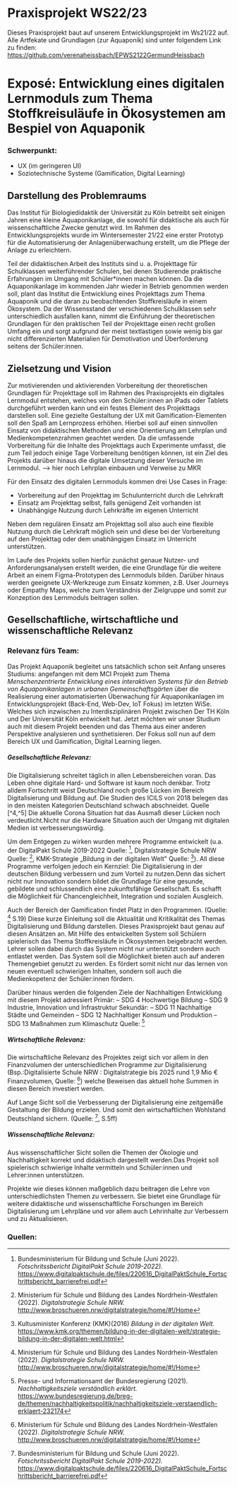 # Praxisprojekt WS22/23
Dieses Praxisprojekt baut auf unserem Entwicklungsprojekt im Ws21/22 auf. Alle Artfekate und Grundlagen (zur Aquaponik) sind unter folgendem Link zu finden: https://github.com/verenaheissbach/EPWS2122GermundHeissbach

# Exposé: Entwicklung eines digitalen Lernmoduls zum Thema Stoffkreisuläufe in Ökosystemen am Bespiel von Aquaponik

### Schwerpunkt: 
- UX (im geringeren UI)
- Soziotechnische Systeme (Gamification, Digital Learning)

## Darstellung des Problemraums
Das Institut für Biologiedidaktik der Universität zu Köln betreibt seit einigen Jahren eine kleine Aquaponikanlage, die sowohl für didaktische als auch für wissenschaftliche Zwecke genutzt wird. Im Rahmen des Entwicklungsprojekts wurde im Wintersemester 21/22 eine erster Prototyp für die Automatisierung der Anlagenüberwachung erstellt, um die Pflege der Anlage zu erleichtern.

Teil der didaktischen Arbeit des Instituts sind u. a. Projekttage für Schulklassen weiterführender Schulen, bei denen Studierende praktische Erfahrungen im Umgang mit Schüler*innen machen können. Da die Aquaponikanlage im kommenden Jahr wieder in Betrieb genommen werden soll, plant das Institut die Entwicklung eines Projekttags zum Thema Aquaponik und die daran zu beobachtenden Stoffkreisläufe in einem Ökosystem. Da der Wissensstand der verschiedenen Schulklassen sehr unterschiedlich ausfallen kann, nimmt die Einführung der theoretischen Grundlagen für den praktischen Teil der Projekttage einen recht großen Umfang ein und sorgt aufgrund der meist textlastigen sowie wenig bis gar nicht differenzierten Materialien für Demotivation und Überforderung seitens der Schüler:innen. 


## Zielsetzung und Vision
Zur motivierenden und aktivierenden Vorbereitung der theoretischen Grundlagen für Projekttage soll im Rahmen des Praxisprojekts ein digitales Lernmodul entstehen, welches von den Schüler:innen an iPads oder Tablets durchgeführt werden kann und ein festes Element des Projekttags darstellen soll. Eine gezielte Gestaltung der UX mit Gamification-Elementen soll den Spaß am Lernprozess erhöhen. Hierbei soll auf einen sinnvollen Einsatz von didaktischen Methoden und eine Orientierung am Lehrplan und Medienkompetenzrahmen geachtet werden. Da die umfassende Vorbereitung für die Inhalte des Projekttags auch Experimente umfasst, die zum Teil jedoch einige Tage Vorbereitung benötigen können, ist ein Ziel des Projekts darüber hinaus die digitale Umsetzung dieser Versuche im Lernmodul. —> hier noch Lehrplan einbauen und Verweise zu MKR

Für den Einsatz des digitalen Lernmoduls kommen drei Use Cases in Frage:
- Vorbereitung auf den Projekttag im Schulunterricht durch die Lehrkraft
- Einsatz am Projekttag selbst, falls genügend Zeit vorhanden ist
- Unabhängige Nutzung durch Lehrkräfte im eigenen Unterricht

Neben dem regulären Einsatz am Projekttag soll also auch eine flexible Nutzung durch die Lehrkraft möglich sein und diese bei der Vorbereitung auf den Projekttag oder dem unabhängigen Einsatz im Unterricht unterstützen.

Im Laufe des Projekts sollen hierfür zunächst genaue Nutzer- und Anforderungsanalysen erstellt werden, die eine Grundlage für die weitere Arbeit an einem Figma-Prototypen des Lernmoduls bilden. Darüber hinaus werden geeignete UX-Werkzeuge zum Einsatz kommen, z.B. User Journeys oder Empathy Maps, welche zum Verständnis der Zielgruppe und somit zur Konzeption des Lernmoduls beitragen sollen.



## Gesellschaftliche, wirtschaftliche und wissenschaftliche Relevanz
### Relevanz fürs Team:
Das Projekt Aquaponik begleitet uns tatsächlich schon seit Anfang unseres Studiums: angefangen mit dem MCI Projekt zum Thema *Menschenzentrierte Entwicklung eines interaktiven Systems für den Betrieb von Aquaponikanlagen in urbanen Gemeinschaftsgärten* über die Realisierung einer automatisierten Überwachung für Aquaponikanlagen im Entwicklungsprojekt (Back-End, Web-Dev, IoT Fokus) im letzten WiSe. Welches sich inzwischen zu Interdisziplinären Projekt zwischen Der TH Köln und Der Universität Köln entwickelt hat. Jetzt möchten wir unser Studium auch mit diesem Projekt beenden und das Thema aus einer anderen Perspektive analysieren und synthetisieren. Der Fokus soll nun auf dem Bereich UX und Gamification, Digital Learning liegen.

##### Gesellschaftliche Relevanz: 
Die Digitalisierung schreitet täglich in allen Lebensbereichen voran. Das Leben ohne digitale Hard- und Software ist kaum noch denkbar. 
Trotz alldem Fortschritt weist Deutschland noch große Lücken im Bereich Digitalisierung und Bildung auf. Die Studien des ICILS von 2018 belegen das in den meisten Kategorien Deutschland schwach abschneidet. Quelle [^4,^5] 
Die aktuelle Corona Situation hat das Ausmaß dieser Lücken noch verdeutlicht.Nicht nur die Hardware Situation auch der Umgang mit digitalen Medien ist verbesserungswürdig.

Um dem Entgegen zu wirken wurden mehrere Programme entwickelt (u.a. der DigitalPakt Schule 2019-2022 Quelle: [^2], Digitalstrategie Schule NRW Quelle: [^3], KMK-Strategie „Bildung in der digitalen Welt" Quelle: [^4]). All diese Programme verfolgen jedoch ein Kernziel: Die Digitalisierung in der deutschen Bildung verbessern und zum Vorteil zu nutzen.Denn das sichert nicht nur Innovation sondern bildet die Grundlage für eine gesunde, gebildete und schlussendlich eine zukunftsfähige Gesellschaft. Es schafft die Möglichkeit für Chancengleichheit, Integration und sozialen Ausgleich.


Auch der Bereich der Gamification findet Platz in den Programmen. (Quelle: [^3] S.19)
Diese kurze Einleitung soll die Aktualität und Kritikalität des Themas Digitalisierung und Bildung darstellen.
Dieses Praxisprojekt baut genau auf diesen Ansätzen an. Mit Hilfe des entwickelten System soll Schülern spielerisch das Thema Stoffkreisläufe in Ökosystemen beigebracht werden. Lehrer sollen dabei durch das System nicht nur unterstützt sondern auch entlastet werden. Das System soll die Möglichkeit bieten auch auf anderen Themengebiet genutzt zu werden. Es fördert somit nicht nur das lernen von neuen eventuell schwierigen Inhalten, sondern soll auch die Medienkopetenz der Schüler:innen fördern. 

Darüber hinaus werden die folgenden Ziele der Nachhaltigen Entwicklung mit diesem Projekt adressiert
Primär:
–	SDG 4 Hochwertige Bildung
–	SDG 9 Industrie, Innovation und Infrastruktur
Sekundär:
–	SDG 11 Nachhaltige Städte und Gemeinden
–	SDG 12 Nachhaltiger Konsum und Produktion
–	SDG 13 Maßnahmen zum Klimaschutz
Quelle: [^1]

##### Wirtschaftliche Relevanz:
Die wirtschaftliche Relevanz des Projektes zeigt sich vor allem in den Finanzvolumen der unterschiedlichen Programme zur Digitalisierung (Bsp.:Digitalisierte Schule NRW : Digitalstrategie bis 2025 rund 1,9 Mio € Finanzvolumen, Quelle: [^3]) welche Beweisen das aktuell hohe Summen in diesen Bereich investiert werden.

Auf Lange Sicht soll die Verbesserung der Digitalisierung eine zeitgemäße Gestaltung der Bildung erzielen. Und somit den wirtschaftlichen Wohlstand Deutschland sichern. (Quelle: [^2], S.5ff)

##### Wissenschaftliche Relevanz:
Aus wissenschaftlicher Sicht sollen die Themen der Ökologie und Nachhaltigkeit korrekt und didaktisch dargestellt werden.Das Projekt soll spielerisch schwierige Inhalte vermitteln und Schüler:innen und Lehrer:innen unterstützen.

Projekte wie dieses können maßgeblich dazu beitragen die Lehre von unterschiedlichsten Themen zu verbessern. Sie bietet eine Grundlage für weitere didaktische und wissenschaftliche Forschungen im Bereich Digitalisierung um Lehrpläne und vor allem auch Lehrinhalte zur Verbessern und zu Aktualisieren. 

### Quellen:
[^1]:  Presse- und Informationsamt der Bundesregierung (2021). *Nachhaltigkeitsziele verständlich erklärt.* https://www.bundesregierung.de/breg-de/themen/nachhaltigkeitspolitik/nachhaltigkeitsziele-verstaendlich-erklaert-232174
[^2]:   Bundesministerium für Bildung und Schule (Juni 2022). *Fotschritssbericht  DigitalPakt Schule 2019-2022).* https://www.digitalpaktschule.de/files/220616_DigitalPaktSchule_Fortschrittsbericht_barrierefrei.pdf
[^3]: Ministerium für Schule und Bildung des Landes Nordrhein-Westfalen (2022). *Digitalstrategie Schule NRW.* http://www.broschueren.nrw/digitalstrategie/home/#!/Home
[^4]: Kultusminister Konferenz (KMK)(2016) *Bildung in der digitalen Welt.* https://www.kmk.org/themen/bildung-in-der-digitalen-welt/strategie-bildung-in-der-digitalen-welt.html
[^5]: Eickelmann, B., et al. (2019): *ICILS 2018 Deutschland. Comouter. und informationsbezogene Kompetenzen von Schüler:innen imd zweiten internationalen Vergleich und Kompetenzen im Bereich Computational Thinking.* Waxmann. S.1.
